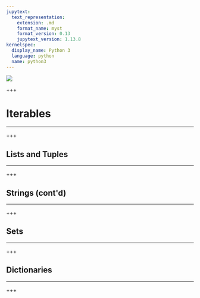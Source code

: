 ```yaml
---
jupytext:
  text_representation:
    extension: .md
    format_name: myst
    format_version: 0.13
    jupytext_version: 1.13.8
kernelspec:
  display_name: Python 3
  language: python
  name: python3
---
```


![](../../logo.png)

+++

# Iterables
<hr>

+++

## Lists and Tuples
<hr>

+++

## Strings (cont'd)
<hr>

+++

## Sets
<hr>

+++

## Dictionaries
<hr>

+++
